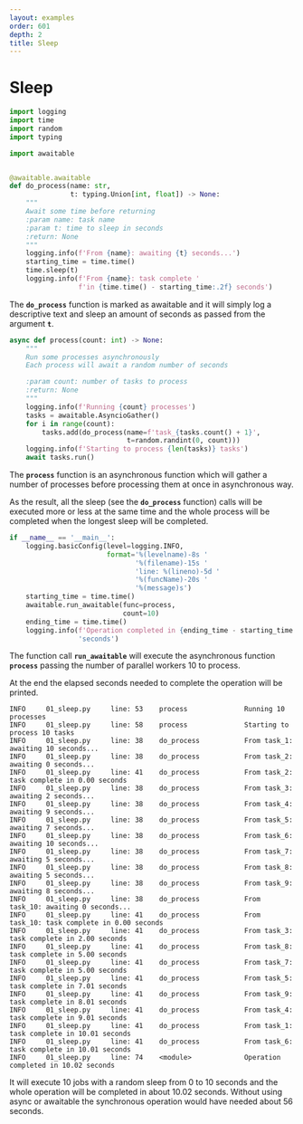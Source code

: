 ```yaml
---
layout: examples
order: 601
depth: 2
title: Sleep
---
```

# Sleep

```python
import logging
import time
import random
import typing

import awaitable


@awaitable.awaitable
def do_process(name: str,
               t: typing.Union[int, float]) -> None:
    """
    Await some time before returning
    :param name: task name
    :param t: time to sleep in seconds
    :return: None
    """
    logging.info(f'From {name}: awaiting {t} seconds...')
    starting_time = time.time()
    time.sleep(t)
    logging.info(f'From {name}: task complete '
                 f'in {time.time() - starting_time:.2f} seconds')
```

The **`do_process`** function is marked as awaitable and it will simply log a
descriptive text and sleep an amount of seconds as passed from the argument
**`t`**.

```python
async def process(count: int) -> None:
    """
    Run some processes asynchronously
    Each process will await a random number of seconds

    :param count: number of tasks to process
    :return: None
    """
    logging.info(f'Running {count} processes')
    tasks = awaitable.AsyncioGather()
    for i in range(count):
        tasks.add(do_process(name=f'task_{tasks.count() + 1}',
                             t=random.randint(0, count)))
    logging.info(f'Starting to process {len(tasks)} tasks')
    await tasks.run()
```

The **`process`** function is an asynchronous function which will gather a number
of processes before processing them at once in asynchronous way.

As the result, all the sleep (see the **`do_process`** function) calls will be
executed more or less at the same time and the whole process will be completed
when the longest sleep will be completed.

```python
if __name__ == '__main__':
    logging.basicConfig(level=logging.INFO,
                        format='%(levelname)-8s '
                               '%(filename)-15s '
                               'line: %(lineno)-5d '
                               '%(funcName)-20s '
                               '%(message)s')
    starting_time = time.time()
    awaitable.run_awaitable(func=process,
                            count=10)
    ending_time = time.time()
    logging.info(f'Operation completed in {ending_time - starting_time:.2f} '
                 'seconds')
```

The function call **`run_awaitable`** will execute the asynchronous function
**`process`** passing the number of parallel workers 10 to process.

At the end the elapsed seconds needed to complete the operation will be
printed.

```text
INFO     01_sleep.py     line: 53    process              Running 10 processes
INFO     01_sleep.py     line: 58    process              Starting to process 10 tasks
INFO     01_sleep.py     line: 38    do_process           From task_1: awaiting 10 seconds...
INFO     01_sleep.py     line: 38    do_process           From task_2: awaiting 0 seconds...
INFO     01_sleep.py     line: 41    do_process           From task_2: task complete in 0.00 seconds
INFO     01_sleep.py     line: 38    do_process           From task_3: awaiting 2 seconds...
INFO     01_sleep.py     line: 38    do_process           From task_4: awaiting 9 seconds...
INFO     01_sleep.py     line: 38    do_process           From task_5: awaiting 7 seconds...
INFO     01_sleep.py     line: 38    do_process           From task_6: awaiting 10 seconds...
INFO     01_sleep.py     line: 38    do_process           From task_7: awaiting 5 seconds...
INFO     01_sleep.py     line: 38    do_process           From task_8: awaiting 5 seconds...
INFO     01_sleep.py     line: 38    do_process           From task_9: awaiting 8 seconds...
INFO     01_sleep.py     line: 38    do_process           From task_10: awaiting 0 seconds...
INFO     01_sleep.py     line: 41    do_process           From task_10: task complete in 0.00 seconds
INFO     01_sleep.py     line: 41    do_process           From task_3: task complete in 2.00 seconds
INFO     01_sleep.py     line: 41    do_process           From task_8: task complete in 5.00 seconds
INFO     01_sleep.py     line: 41    do_process           From task_7: task complete in 5.00 seconds
INFO     01_sleep.py     line: 41    do_process           From task_5: task complete in 7.01 seconds
INFO     01_sleep.py     line: 41    do_process           From task_9: task complete in 8.01 seconds
INFO     01_sleep.py     line: 41    do_process           From task_4: task complete in 9.01 seconds
INFO     01_sleep.py     line: 41    do_process           From task_1: task complete in 10.01 seconds
INFO     01_sleep.py     line: 41    do_process           From task_6: task complete in 10.01 seconds
INFO     01_sleep.py     line: 74    <module>             Operation completed in 10.02 seconds
```

It will execute 10 jobs with a random sleep from 0 to 10 seconds and the whole
operation will be completed in about 10.02 seconds. Without using async or
awaitable the synchronous operation would have needed about 56 seconds.
